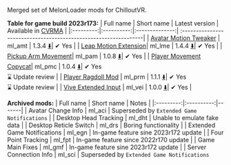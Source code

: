 Merged set of MelonLoader mods for ChilloutVR.

**Table for game build 2023r173:**
| Full name | Short name | Latest version | Available in [CVRMA](https://github.com/knah/CVRMelonAssistant) |
|:---------:|:----------:|:--------------:| :----------------------------------------------------------------|
| [Avatar Motion Tweaker](/ml_amt/README.md) | ml_amt | 1.3.4 [:arrow_down:](../../releases/latest/download/ml_amt.dll)| ✔ Yes |
| [Leap Motion Extension](/ml_lme/README.md)| ml_lme | 1.4.4 [:arrow_down:](../../releases/latest/download/ml_lme.dll)| ✔ Yes |
| [Pickup Arm Movement](/ml_pam/README.md)| ml_pam | 1.0.8 [:arrow_down:](../../releases/latest/download/ml_pam.dll)| ✔ Yes |
| [Player Movement Copycat](/ml_pmc/README.md)| ml_pmc | 1.0.4 [:arrow_down:](../../releases/latest/download/ml_pmc.dll)| ✔ Yes<br>⌛ Update review |
| [Player Ragdoll Mod](/ml_prm/README.md) | ml_prm | 1.1.1 [:arrow_down:](../../releases/latest/download/ml_prm.dll)| ✔ Yes<br>⌛ Update review |
| [Vive Extended Input](/ml_vei/README.md) | ml_vei | 1.0.0 [:arrow_down:](../../releases/latest/download/ml_vei.dll)| ✔ Yes |

**Archived mods:**
| Full name | Short name | Notes |
|:---------:|:----------:|-------|
| Avatar Change Info | ml_aci | Superseded by `Extended Game Notifications` |
| Desktop Head Tracking | ml_dht | Unable to emulate fake data |
| Desktop Reticle Switch | ml_drs | Boring functionality |
| Extended Game Notifications | ml_egn | In-game feature sine 2023r172 update |
| Four Point Tracking | ml_fpt | In-game feature since 2022r170 update |
| Game Main Fixes | ml_gmf | In-game feature sine 2023r172 update |
| Server Connection Info | ml_sci | Superseded by `Extended Game Notifications`
